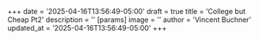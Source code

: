 +++
date = '2025-04-16T13:56:49-05:00'
draft = true
title = 'College but Cheap Pt2'
description = ''
[params]
    image = ''
    author = 'Vincent Buchner'
    updated_at = '2025-04-16T13:56:49-05:00'
+++